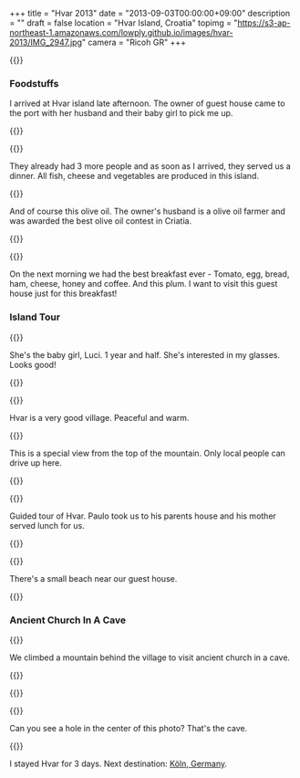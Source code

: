+++
title = "Hvar 2013"
date = "2013-09-03T00:00:00+09:00"
description = ""
draft = false
location  = "Hvar Island, Croatia"
topimg = "https://s3-ap-northeast-1.amazonaws.com/lowply.github.io/images/hvar-2013/IMG_2947.jpg"
camera = "Ricoh GR"
+++

{{<img album="hvar-2013" name="IMG_2947">}}

### Foodstuffs

I arrived at Hvar island late afternoon. The owner of guest house came to the port with her husband and their baby girl to pick me up.

{{<img album="hvar-2013" name="IMG_2735">}}

{{<img album="hvar-2013" name="IMG_2736">}}

They already had 3 more people and as soon as I arrived, they served us a dinner. All fish, cheese and vegetables are produced in this island.

{{<img album="hvar-2013" name="IMG_2738">}}

And of course this olive oil. The owner's husband is a olive oil farmer and was awarded the best olive oil contest in Criatia.

{{<img album="hvar-2013" name="IMG_2746">}}

{{<img album="hvar-2013" name="IMG_2750">}}

On the next morning we had the best breakfast ever - Tomato, egg, bread, ham, cheese, honey and coffee. And this plum. I want to visit this guest house just for this breakfast!

### Island Tour

{{<img album="hvar-2013" name="IMG_2758">}}

She's the baby girl, Luci. 1 year and half. She's interested in my glasses. Looks good!

{{<img album="hvar-2013" name="IMG_2781">}}

{{<img album="hvar-2013" name="IMG_2829">}}

Hvar is a very good village. Peaceful and warm.

{{<img album="hvar-2013" name="IMG_2832">}}

This is a special view from the top of the mountain. Only local people can drive up here.

{{<img album="hvar-2013" name="IMG_2858">}}

{{<img album="hvar-2013" name="IMG_2907">}}

Guided tour of Hvar. Paulo took us to his parents house and his mother served lunch for us.

{{<img album="hvar-2013" name="IMG_2909">}}

{{<img album="hvar-2013" name="IMG_2919">}}

There's a small beach near our guest house.

{{<img album="hvar-2013" name="IMG_2931">}}

### Ancient Church In A Cave

{{<img album="hvar-2013" name="IMG_2947">}}

We climbed a mountain behind the village to visit ancient church in a cave.

{{<img album="hvar-2013" name="IMG_2956">}}

{{<img album="hvar-2013" name="IMG_2976">}}

{{<img album="hvar-2013" name="IMG_2990">}}

Can you see a hole in the center of this photo? That's the cave.

{{<img album="hvar-2013" name="IMG_3010">}}

I stayed Hvar for 3 days. Next destination: [Köln, Germany](/blog/2013/09/kölner-dom/).

